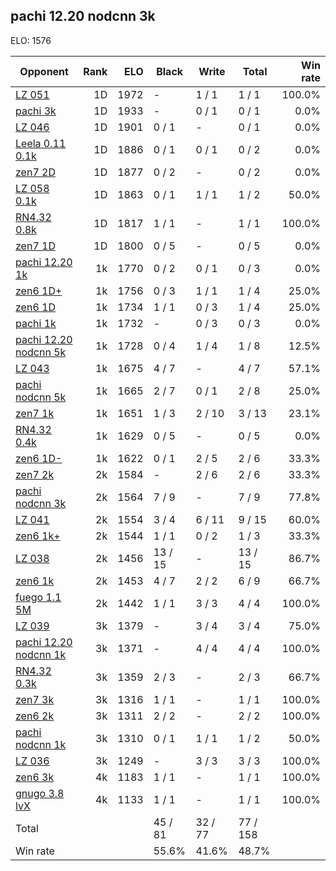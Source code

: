 ## pachi 12.20 nodcnn 3k ##

ELO: 1576

Opponent | Rank | ELO | Black | Write | Total | Win rate
---------|-----:|----:|-------|-------|-------|-------:
[LZ 051](LZ%20051.md) | 1D | 1972 | - | 1 / 1 | 1 / 1 | 100.0%
[pachi 3k](pachi%203k.md) | 1D | 1933 | - | 0 / 1 | 0 / 1 | 0.0%
[LZ 046](LZ%20046.md) | 1D | 1901 | 0 / 1 | - | 0 / 1 | 0.0%
[Leela 0.11 0.1k](Leela%200.11%200.1k.md) | 1D | 1886 | 0 / 1 | 0 / 1 | 0 / 2 | 0.0%
[zen7 2D](zen7%202D.md) | 1D | 1877 | 0 / 2 | - | 0 / 2 | 0.0%
[LZ 058 0.1k](LZ%20058%200.1k.md) | 1D | 1863 | 0 / 1 | 1 / 1 | 1 / 2 | 50.0%
[RN4.32 0.8k](RN4.32%200.8k.md) | 1D | 1817 | 1 / 1 | - | 1 / 1 | 100.0%
[zen7 1D](zen7%201D.md) | 1D | 1800 | 0 / 5 | - | 0 / 5 | 0.0%
[pachi 12.20 1k](pachi%2012.20%201k.md) | 1k | 1770 | 0 / 2 | 0 / 1 | 0 / 3 | 0.0%
[zen6 1D+](zen6%201D+.md) | 1k | 1756 | 0 / 3 | 1 / 1 | 1 / 4 | 25.0%
[zen6 1D](zen6%201D.md) | 1k | 1734 | 1 / 1 | 0 / 3 | 1 / 4 | 25.0%
[pachi 1k](pachi%201k.md) | 1k | 1732 | - | 0 / 3 | 0 / 3 | 0.0%
[pachi 12.20 nodcnn 5k](pachi%2012.20%20nodcnn%205k.md) | 1k | 1728 | 0 / 4 | 1 / 4 | 1 / 8 | 12.5%
[LZ 043](LZ%20043.md) | 1k | 1675 | 4 / 7 | - | 4 / 7 | 57.1%
[pachi nodcnn 5k](pachi%20nodcnn%205k.md) | 1k | 1665 | 2 / 7 | 0 / 1 | 2 / 8 | 25.0%
[zen7 1k](zen7%201k.md) | 1k | 1651 | 1 / 3 | 2 / 10 | 3 / 13 | 23.1%
[RN4.32 0.4k](RN4.32%200.4k.md) | 1k | 1629 | 0 / 5 | - | 0 / 5 | 0.0%
[zen6 1D-](zen6%201D-.md) | 1k | 1622 | 0 / 1 | 2 / 5 | 2 / 6 | 33.3%
[zen7 2k](zen7%202k.md) | 2k | 1584 | - | 2 / 6 | 2 / 6 | 33.3%
[pachi nodcnn 3k](pachi%20nodcnn%203k.md) | 2k | 1564 | 7 / 9 | - | 7 / 9 | 77.8%
[LZ 041](LZ%20041.md) | 2k | 1554 | 3 / 4 | 6 / 11 | 9 / 15 | 60.0%
[zen6 1k+](zen6%201k+.md) | 2k | 1544 | 1 / 1 | 0 / 2 | 1 / 3 | 33.3%
[LZ 038](LZ%20038.md) | 2k | 1456 | 13 / 15 | - | 13 / 15 | 86.7%
[zen6 1k](zen6%201k.md) | 2k | 1453 | 4 / 7 | 2 / 2 | 6 / 9 | 66.7%
[fuego 1.1 5M](fuego%201.1%205M.md) | 2k | 1442 | 1 / 1 | 3 / 3 | 4 / 4 | 100.0%
[LZ 039](LZ%20039.md) | 3k | 1379 | - | 3 / 4 | 3 / 4 | 75.0%
[pachi 12.20 nodcnn 1k](pachi%2012.20%20nodcnn%201k.md) | 3k | 1371 | - | 4 / 4 | 4 / 4 | 100.0%
[RN4.32 0.3k](RN4.32%200.3k.md) | 3k | 1359 | 2 / 3 | - | 2 / 3 | 66.7%
[zen7 3k](zen7%203k.md) | 3k | 1316 | 1 / 1 | - | 1 / 1 | 100.0%
[zen6 2k](zen6%202k.md) | 3k | 1311 | 2 / 2 | - | 2 / 2 | 100.0%
[pachi nodcnn 1k](pachi%20nodcnn%201k.md) | 3k | 1310 | 0 / 1 | 1 / 1 | 1 / 2 | 50.0%
[LZ 036](LZ%20036.md) | 3k | 1249 | - | 3 / 3 | 3 / 3 | 100.0%
[zen6 3k](zen6%203k.md) | 4k | 1183 | 1 / 1 | - | 1 / 1 | 100.0%
[gnugo 3.8 lvX](gnugo%203.8%20lvX.md) | 4k | 1133 | 1 / 1 | - | 1 / 1 | 100.0%
Total | | | 45 / 81 | 32 / 77 | 77 / 158 | 
Win rate| | | 55.6% | 41.6% | 48.7% | 
